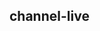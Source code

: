 ## channel-live

<!-- UTSCOMJSON.channel-live.description -->

<!-- UTSCOMJSON.channel-live.compatibility -->

<!-- UTSCOMJSON.channel-live.attribute -->

<!-- UTSCOMJSON.channel-live.event -->

<!-- UTSCOMJSON.channel-live.component_type -->

<!-- UTSCOMJSON.channel-live.children -->

<!-- UTSCOMJSON.channel-live.example -->

<!-- UTSCOMJSON.channel-live.reference -->

